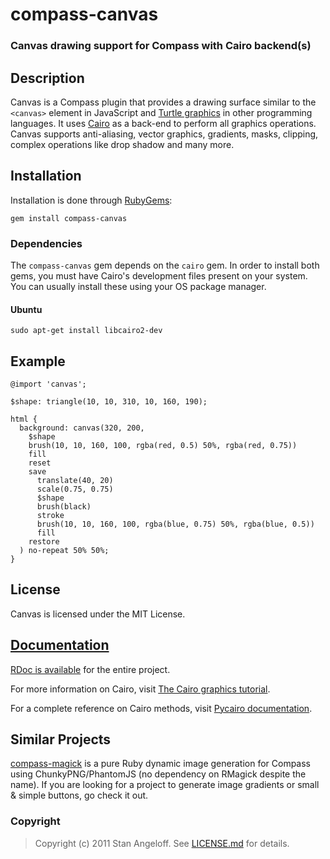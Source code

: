 compass-canvas
==============

### Canvas drawing support for Compass with Cairo backend(s)

Description
-----------

Canvas is a Compass plugin that provides a drawing surface similar to the `<canvas>` element in JavaScript and [Turtle graphics][turtle] in other programming languages.
It uses [Cairo][cairo] as a back-end to perform all graphics operations.
Canvas supports anti-aliasing, vector graphics, gradients, masks, clipping, complex operations like drop shadow and many more.

  [turtle]: http://en.wikipedia.org/wiki/Turtle_graphics
  [cairo]:  http://en.wikipedia.org/wiki/Cairo_(graphics)

Installation
------------

Installation is done through [RubyGems][gems]:

    gem install compass-canvas

### Dependencies

The `compass-canvas` gem depends on the `cairo` gem. In order to install both gems, you must have Cairo's development files present on your system.
You can usually install these using your OS package manager.

#### Ubuntu

    sudo apt-get install libcairo2-dev

  [gems]: http://rubygems.org/

Example
-------

    @import 'canvas';

    $shape: triangle(10, 10, 310, 10, 160, 190);

    html {
      background: canvas(320, 200,
        $shape
        brush(10, 10, 160, 100, rgba(red, 0.5) 50%, rgba(red, 0.75))
        fill
        reset
        save
          translate(40, 20)
          scale(0.75, 0.75)
          $shape
          brush(black)
          stroke
          brush(10, 10, 160, 100, rgba(blue, 0.75) 50%, rgba(blue, 0.5))
          fill
        restore
      ) no-repeat 50% 50%;
    }

License
-------

Canvas is licensed under the MIT License.

## [Documentation](http://StanAngeloff.github.com/compass-canvas/)

[RDoc is available][rdoc] for the entire project.

For more information on Cairo, visit [The Cairo graphics tutorial][cairo-tutorial].

For a complete reference on Cairo methods, visit [Pycairo documentation][pycairo].

  [rdoc]:           http://rubydoc.info/gems/compass-canvas/frames
  [cairo-tutorial]: http://zetcode.com/tutorials/cairographicstutorial/
  [pycairo]:        http://cairographics.org/documentation/pycairo/3/reference/context.html#class-context

Similar Projects
----------------

[compass-magick](https://github.com/StanAngeloff/compass-magick) is a pure Ruby dynamic image generation for Compass using ChunkyPNG/PhantomJS (no dependency on RMagick despite the name).
If you are looking for a project to generate image gradients or small & simple buttons, go check it out.

### Copyright

> Copyright (c) 2011 Stan Angeloff. See [LICENSE.md](https://github.com/StanAngeloff/compass-canvas/blob/master/LICENSE.md) for details.
